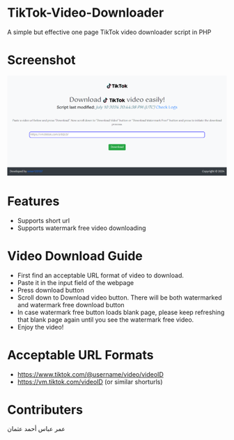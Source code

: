# TikTok-Video-Downloader
A simple but effective one page TikTok video downloader script in PHP
# Screenshot
<img src="https://raw.githubusercontent.com/omer123137/TikTok-Video-Downloader/master/Screenshot.PNG" alt="Interface" /><br>
# Features
* Supports short url
* Supports watermark free video downloading
# Video Download Guide
* First find an acceptable URL format of video to download.
* Paste it in the input field of the webpage
* Press download button
* Scroll down to Download video button. There will be both watermarked and watermark free download button
* In case watermark free button loads blank page, please keep refreshing that blank page again until you see the watermark free video.
* Enjoy the video!
# Acceptable URL Formats
* https://www.tiktok.com/@username/video/videoID
* https://vm.tiktok.com/videoID (or similar shorturls)
# Contributers
عمر عباس أحمد عثمان
